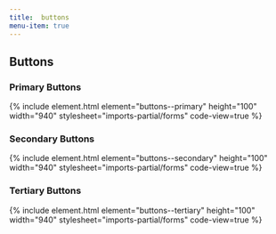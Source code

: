 ```yaml
---
title:  buttons
menu-item: true
---
```


## Buttons

### Primary Buttons

{% include element.html element="buttons--primary" height="100" width="940" stylesheet="imports-partial/forms" code-view=true %}

### Secondary Buttons

{% include element.html element="buttons--secondary" height="100" width="940" stylesheet="imports-partial/forms" code-view=true %}

### Tertiary Buttons

{% include element.html element="buttons--tertiary" height="100" width="940" stylesheet="imports-partial/forms" code-view=true %}